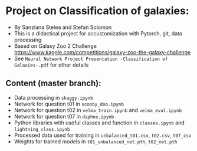 # Project on Classification of galaxies:
- By Sanziana Stelea and Stefan Solomon
- This is a didactical project for accustomization with Pytorch, git, data processing
- Based on Galaxy Zoo 2 Challenge https://www.kaggle.com/competitions/galaxy-zoo-the-galaxy-challenge
- See `Neural Network Project Presentation -Classification of Galaxies-.pdf` for other details

## Content (master branch):
- Data processing in `shaggy.ipynb`
- Network for question t01 in `scooby_doo.ipynb`
- Network for question t02 in `velma_train.ipynb` and `velma_eval.ipynb`
- Network for question t07 in `daphne.ipynb`
- Python libraries with useful classes and function in `classes.ipynb` and `lightning_class.ipynb`
- Processed data used for training in `unbalanced_t01.csv`, `t02.csv`, `t07_csv`
- Weights for trained models in `t01_unbalanced_net.pth`, `t02_net.pth`
